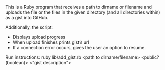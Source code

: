 This is a Ruby program that receives a path to dirname or filename and uploads the file or the files in the given directory (and all directories within) as a gist into GitHub.

Additionally, the script:
* Displays upload progress
* When upload finishes prints gist’s url
* If a connection error occurs, gives the user an option to resume.

Run instructions:
ruby lib/add_gist.rb <path to dirname/filename> <public? (boolean)> <"gist description">
